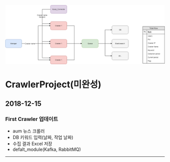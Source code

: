 ![GitPyCrawler](https://github.com/YeoHoonYun/CrawlerProject/blob/master/1.%20Crawler_Project%20(1).png?raw=true "GitPyCrawler") 
# CrawlerProject(미완성)
## 2018-12-15
### First Crawler 업데이트
* aum 뉴스 크롤러
* DB 키워드 입력(날짜, 작업 날짜)
* 수집 결과 Excel 저장
* defalt_module(Kafka, RabbitMQ)
------------------------------------------------------
